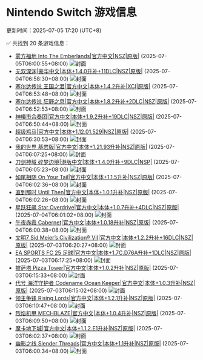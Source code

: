 # Nintendo Switch 游戏信息
更新时间：2025-07-05 17:20 (UTC+8)

✅ 共找到 20 条游戏信息：

- [雾方福地 Into The Emberlands|官方中文|NSZ|原版|](https://www.gamer520.com/95659.html) (2025-07-05T06:00:55+08:00)
  ![封面](https://shared.cdn.queniuqe.com/store_item_assets/steam/apps/2856370/capsule_616x353_schinese.jpg?t=1737398452)
- [无双深渊|豪华中文|本体+1.4.0升补+11DLC|NSZ|原版|](https://www.gamer520.com/88515.html) (2025-07-04T06:58:30+08:00)
  ![封面](https://shared.cdn.queniuqe.com/store_item_assets/steam/apps/3178350/f141c8544e12c1a3d146a1fab0880b1bf96d09de/capsule_616x353_tchinese.jpg?t=1739422059)
- [塞尔达传说 王国之泪|官方中文|本体+1.4.2升补|XCI|原版|](https://www.gamer520.com/95315.html) (2025-07-04T06:53:48+08:00)
  ![封面](https://store.nintendo.com.hk/media/catalog/product/cache/fbd142b527b990ca39daf426d49f9eed/3/7/37349cde8b55828bbdad9d0a62b546c61862c4cb35142a904bd36f222d374e58_1675844189.jpg)
- [塞尔达传说 狂野之息|官方中文|本体+1.8.2升补+2DLC|NSZ|原版|](https://www.gamer520.com/7702.html) (2025-07-04T06:52:53+08:00)
  ![封面](https://store.nintendo.com.hk/media/catalog/product/cache/3be328691086628caca32d01ffcc430a/1/1/110.jpg)
- [神椿市合奏团|官方中文|本体+1.9.2升补+19DLC|NSZ|原版|](https://www.gamer520.com/81428.html) (2025-07-04T06:50:44+08:00)
  ![封面](https://shared.cdn.queniuqe.com/store_item_assets/steam/apps/2581050/capsule_616x353.jpg?t=1724856112)
- [超级鸡马|官方中文|本体+1.12.01.529|NSZ|原版|](https://www.gamer520.com/20017.html) (2025-07-04T06:30:53+08:00)
  ![封面](https://shared.cdn.queniuqe.com/store_item_assets/steam/apps/386940/capsule_616x353.jpg?t=1715624179)
- [我的世界 基岩版|官方中文|本体+1.21.93升补|NSZ|原版|](https://www.gamer520.com/7500.html) (2025-07-04T06:07:25+08:00)
  ![封面](https://ig.freer.blog/2023/09/20/0641a862d79b1.jpg)
- [刀剑神域 碎梦边境|港版中文|本体+1.4.0升补+9DLC|NSP|](https://www.gamer520.com/82727.html) (2025-07-04T06:05:23+08:00)
  ![封面](https://shared.cdn.queniuqe.com/store_item_assets/steam/apps/1858630/capsule_616x353_schinese.jpg?t=1727735851)
- [如尾相随 On Your Tail|官方中文|本体+1.1.5升补|NSZ|原版|](https://www.gamer520.com/89895.html) (2025-07-04T06:02:36+08:00)
  ![封面](https://shared.cdn.queniuqe.com/store_item_assets/steam/apps/2132560/capsule_616x353.jpg?t=1734366716)
- [直到那时 Until Then|官方中文|本体+1.0.1升补|NSZ|原版|](https://www.gamer520.com/95384.html) (2025-07-04T06:02:26+08:00)
  ![封面](https://assets.nintendo.com/image/upload/ar_16:9,c_lpad,w_1240/b_white/f_auto/q_auto/ncom/software/switch/70010000095764/5f2ac0c2d9d00a9a3347b49219e76db1c9e14c4475db957a0c4634a1fc693335)
- [星跃狂飙 Star Overdrive|官方中文|本体+1.0.7升补+4DLC|NSZ|原版|](https://www.gamer520.com/91091.html) (2025-07-04T06:01:02+08:00)
  ![封面](https://shared.cdn.queniuqe.com/store_item_assets/steam/apps/2055590/capsule_616x353.jpg?t=1744021215)
- [午夜赤霞 Cabernet|官方中文|本体+1.0.18升补|NSZ|原版|](https://www.gamer520.com/88815.html) (2025-07-04T06:00:38+08:00)
  ![封面](https://shared.cdn.queniuqe.com/store_item_assets/steam/apps/2401410/capsule_616x353.jpg?t=1740074530)
- [文明7 Sid Meier’s Civilization® VII|官方中文|本体+1.2.2升补+16DLC|NSZ|原版|](https://www.gamer520.com/95555.html) (2025-07-03T06:20:27+08:00)
  ![封面](https://shared.cdn.queniuqe.com/store_item_assets/steam/apps/1295660/capsule_616x353.jpg?t=1738771302)
- [EA SPORTS FC 25 足球|官方中文|本体+1.7C.D76A升补+1DLC|NSZ|原版|](https://www.gamer520.com/85474.html) (2025-07-03T06:17:25+08:00)
  ![封面](https://shared.cdn.queniuqe.com/store_item_assets/steam/apps/2669320/capsule_616x353.jpg?t=1724359060)
- [披萨塔 Pizza Tower|官方中文|本体+1.0.2升补|NSZ|原版|](https://www.gamer520.com/81358.html) (2025-07-03T06:15:33+08:00)
  ![封面](https://shared.cdn.queniuqe.com/store_item_assets/steam/apps/2231450/capsule_616x353.jpg?t=1724770820)
- [代号 海洋守护者 Codename Ocean Keeper|官方中文|本体+1.0.3升补|NSZ|原版|](https://www.gamer520.com/87467.html) (2025-07-03T06:15:02+08:00)
  ![封面](https://shared.cdn.queniuqe.com/store_item_assets/steam/apps/2845630/capsule_616x353.jpg?t=1734098945)
- [领主争锋 Rising Lords|官方中文|本体+1.2.1升补|NSZ|原版|](https://www.gamer520.com/71132.html) (2025-07-03T06:10:47+08:00)
  ![封面](https://ig.freer.blog/2024/01/19/9995529c756ee.jpg)
- [烈焰机甲 MECHBLAZE|官方中文|本体+1.0.4升补|NSZ|原版|](https://www.gamer520.com/69307.html) (2025-07-03T06:09:50+08:00)
  ![封面](https://ig.freer.blog/2023/12/14/150bddf1dfe43.jpg)
- [魔卡地下城|官方中文|本体+1.1.2.E1升补|NSZ|原版|](https://www.gamer520.com/73845.html) (2025-07-03T06:02:37+08:00)
  ![封面](https://shared.cdn.queniuqe.com/store_item_assets/steam/apps/1824580/capsule_616x353.jpg?t=1697595713)
- [幽影之线 Slender Threads|官方中文|本体+1.1升补|NSZ|原版|](https://www.gamer520.com/95546.html) (2025-07-03T06:00:34+08:00)
  ![封面](https://assets.nintendo.com/image/upload/ar_16:9,c_lpad,w_1240/b_white/f_auto/q_auto/ncom/software/switch/70010000095074/64aa4ee1ccacda522814255344be560559bc8c0d1da35d7b4874d440df7ef4c2)
